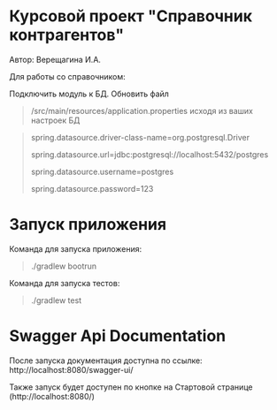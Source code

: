 # Курсовой проект "Справочник контрагентов"
Автор: Верещагина И.А.

Для работы со справочником:

Подключить модуль к БД. 
Обновить файл 
>/src/main/resources/application.properties
исходя из ваших настроек БД

>spring.datasource.driver-class-name=org.postgresql.Driver 
>
>spring.datasource.url=jdbc:postgresql://localhost:5432/postgres 
>
>spring.datasource.username=postgres 
>
>spring.datasource.password=123 

# Запуск приложения

Команда для запуска приложения:
>./gradlew bootrun 

Команда для запуска тестов:
>./gradlew test 

# Swagger Api Documentation
После запуска документация доступна по ссылке: http://localhost:8080/swagger-ui/

Также запуск будет доступен по кнопке на Стартовой странице (http://localhost:8080/)
